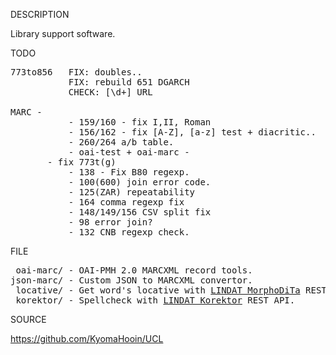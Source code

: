 
DESCRIPTION

Library support software.

TODO
<pre>
773to856   FIX: doubles..
           FIX: rebuild 651 DGARCH
           CHECK: [\d+] URL

MARC -
           - 159/160 - fix I,II, Roman
           - 156/162 - fix [A-Z], [a-z] test + diacritic..
           - 260/264 a/b table.
           - oai-test + oai-marc -
	   - fix 773t(g)
           - 138 - Fix B80 regexp.
           - 100(600) join error code.
           - 125(ZAR) repeatability
           - 164 comma regexp fix
           - 148/149/156 CSV split fix
           - 98 error join?
           - 132 CNB regexp check.
</pre>
FILE
<pre>
 oai-marc/ - OAI-PMH 2.0 MARCXML record tools.
json-marc/ - Custom JSON to MARCXML convertor.
 locative/ - Get word's locative with <a href="https://lindat.mff.cuni.cz/services/morphodita/">LINDAT MorphoDiTa</a> REST API.
 korektor/ - Spellcheck with <a href="https://lindat.mff.cuni.cz/services/korektor/">LINDAT Korektor</a> REST API.
</pre>
SOURCE

https://github.com/KyomaHooin/UCL

